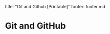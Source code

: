 <frontmatter>
title: "Git and Github [Printable]"
footer: footer.md
</frontmatter>

<include src="navbar.md" boilerplate />

<link rel="stylesheet" href="{{baseUrl}}/css/textbook.css">

<div class="website-content">

<div id="main">

# Git and GitHub

<include src="init/unit-inParent-asFlat-print.md" boilerplate />
<include src="commit/unit-inParent-asFlat-print.md" boilerplate />
<include src="ignore/unit-inParent-asFlat-print.md" boilerplate />
<include src="tag/unit-inParent-asFlat-print.md" boilerplate />
<include src="checkout/unit-inParent-asFlat-print.md" boilerplate />
<include src="stash/unit-inParent-asFlat-print.md" boilerplate />
<include src="clone/unit-inParent-asFlat-print.md" boilerplate />
<include src="pull/unit-inParent-asFlat-print.md" boilerplate />
<include src="push/unit-inParent-asFlat-print.md" boilerplate />
<include src="branch/unit-inParent-asFlat-print.md" boilerplate />
<include src="mergeConflicts/unit-inParent-asFlat-print.md" boilerplate />
<include src="createPRs/unit-inParent-asFlat-print.md" boilerplate />
<include src="managePRs/unit-inParent-asFlat-print.md" boilerplate />
<include src="forkingWorkflow/unit-inParent-asFlat-print.md" boilerplate />

</div>

</div>
